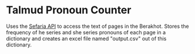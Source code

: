 # Talmud Pronoun Counter

Uses the [Sefaria API](https://github.com/Sefaria/Sefaria-Project/wiki/API-Documentation) to access the text of pages in the Berakhot. Stores the frequency of he series and she series pronouns of each page in a dictionary and creates an excel file named "output.csv" out of this dictionary.  
